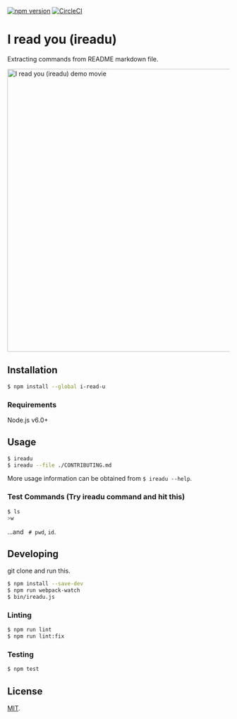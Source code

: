 [![npm version](https://badge.fury.io/js/i-read-u.svg)](https://www.npmjs.com/package/i-read-u)
[![CircleCI](https://circleci.com/gh/s2terminal/i_read_u.svg?style=shield)](https://circleci.com/gh/s2terminal/i_read_u)

# I read you (ireadu)
Extracting commands from README markdown file.

<img src="https://user-images.githubusercontent.com/7953751/43365345-8f384cb2-9366-11e8-91be-a80e862a1037.gif" width="640" alt="I read you (ireadu) demo movie"/>

## Installation
```bash
$ npm install --global i-read-u
```

### Requirements
Node.js v6.0+

## Usage
```bash
$ ireadu
$ ireadu --file ./CONTRIBUTING.md
```
More usage information can be obtained from `$ ireadu --help`.

### Test Commands (Try ireadu command and hit this)
```bash
$ ls
>w
```
...and ` # pwd`, `id`.

## Developing
git clone and run this.
```bash
$ npm install --save-dev
$ npm run webpack-watch
$ bin/ireadu.js
```

### Linting
```bash
$ npm run lint
$ npm run lint:fix
```

### Testing
```bash
$ npm test
```

## License
[MIT](LICENSE).
